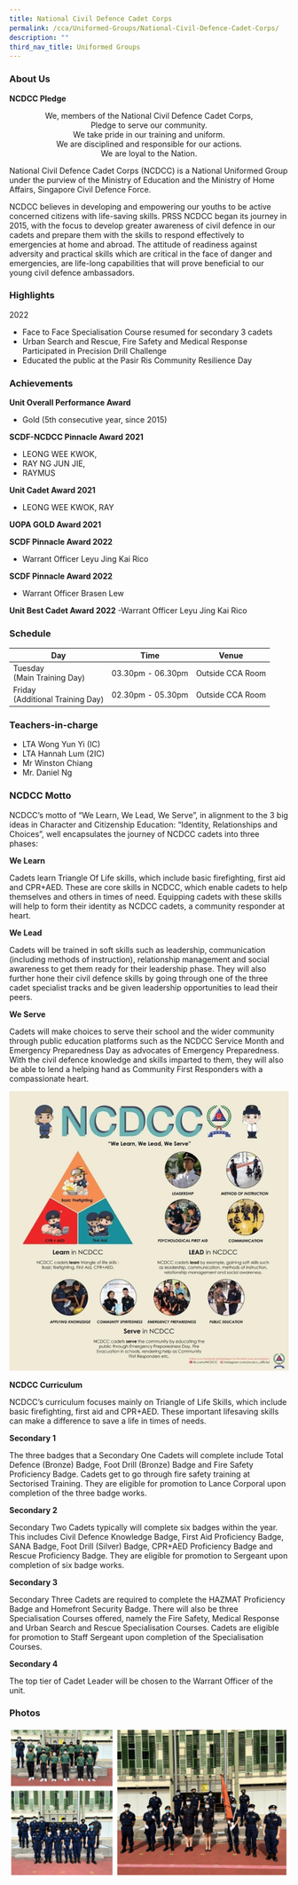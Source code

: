 ```yaml
---
title: National Civil Defence Cadet Corps
permalink: /cca/Uniformed-Groups/National-Civil-Defence-Cadet-Corps/
description: ""
third_nav_title: Uniformed Groups
---
```

### About Us

**NCDCC Pledge**  
<center>
We, members of the National Civil Defence Cadet Corps,<br>
Pledge to serve our community.<br>
We take pride in our training and uniform.<br>
We are disciplined and responsible for our actions.<br>
We are loyal to the Nation.
</center>

National Civil Defence Cadet Corps (NCDCC) is a National Uniformed Group under the purview of the Ministry of Education and the Ministry of Home Affairs, Singapore Civil Defence Force.

NCDCC believes in developing and empowering our youths to be active concerned citizens with life-saving skills. PRSS NCDCC began its journey in 2015, with the focus to develop greater awareness of civil defence in our cadets and prepare them with the skills to respond effectively to emergencies at home and abroad. The attitude of readiness against adversity and practical skills which are critical in the face of danger and emergencies, are life-long capabilities that will prove beneficial to our young civil defence ambassadors.  

### Highlights

2022 
* Face to Face Specialisation Course resumed for secondary 3 cadets
* Urban Search and Rescue, Fire Safety and Medical Response Participated in Precision Drill Challenge 
* Educated the public at the Pasir Ris Community Resilience Day

### Achievements

**Unit Overall Performance Award**
- Gold (5th consecutive year, since 2015)

**SCDF-NCDCC Pinnacle Award 2021** 
* LEONG WEE KWOK, 
* RAY NG JUN JIE, 
* RAYMUS

**Unit Cadet Award 2021**
- LEONG WEE KWOK, RAY

**UOPA GOLD Award 2021**

**SCDF Pinnacle Award 2022**
- Warrant Officer Leyu Jing Kai Rico

**SCDF Pinnacle Award 2022**
- Warrant Officer Brasen Lew

**Unit Best Cadet Award 2022**
-Warrant Officer Leyu Jing Kai Rico

### Schedule

| Day | Time | Venue |
| -------- | -------- | -------- |
| Tuesday<br>(Main Training Day) | 03.30pm - 06.30pm | Outside CCA Room |
| Friday<br>(Additional Training Day) | 02.30pm - 05.30pm | Outside CCA Room |

### Teachers-in-charge

* LTA Wong Yun Yi (IC)
* LTA Hannah Lum (2IC)
* Mr Winston Chiang
* Mr. Daniel Ng

### NCDCC Motto
  
NCDCC’s motto of “We Learn, We Lead, We Serve”, in alignment to the 3 big ideas in Character and Citizenship Education: “Identity, Relationships and Choices”, well encapsulates the journey of NCDCC cadets into three phases:  

**We Learn**

Cadets learn Triangle Of Life skills, which include basic firefighting, first aid and CPR+AED. These are core skills in NCDCC, which enable cadets to help themselves and others in times of need. Equipping cadets with these skills will help to form their identity as NCDCC cadets, a community responder at heart.

**We Lead**

Cadets will be trained in soft skills such as leadership, communication (including methods of instruction), relationship management and social awareness to get them ready for their leadership phase. They will also further hone their civil defence skills by going through one of the three cadet specialist tracks and be given leadership opportunities to lead their peers.

**We Serve**

Cadets will make choices to serve their school and the wider community through public education platforms such as the NCDCC Service Month and Emergency Preparedness Day as advocates of Emergency Preparedness. With the civil defence knowledge and skills imparted to them, they will also be able to lend a helping hand as Community First Responders with a compassionate heart.

![](/images/NCDCC%20poster.jpeg)

**NCDCC Curriculum**
  
NCDCC’s curriculum focuses mainly on Triangle of Life Skills, which include basic firefighting, first aid and CPR+AED. These important lifesaving skills can make a difference to save a life in times of needs. 

**Secondary 1**

The three badges that a Secondary One Cadets will complete include Total Defence (Bronze) Badge, Foot Drill (Bronze) Badge and Fire Safety Proficiency Badge. Cadets get to go through fire safety training at Sectorised Training. They are eligible for promotion to Lance Corporal upon completion of the three badge works.

**Secondary 2**

Secondary Two Cadets typically will complete six badges within the year. This includes Civil Defence Knowledge Badge, First Aid Proficiency Badge, SANA Badge, Foot Drill (Silver) Badge, CPR+AED Proficiency Badge and Rescue Proficiency Badge. They are eligible for promotion to Sergeant upon completion of six badge works.
  
**Secondary 3**

Secondary Three Cadets are required to complete the HAZMAT Proficiency Badge and Homefront Security Badge. There will also be three Specialisation Courses offered, namely the Fire Safety, Medical Response and Urban Search and Rescue Specialisation Courses. Cadets are eligible for promotion to Staff Sergeant upon completion of the Specialisation Courses.

**Secondary 4**

The top tier of Cadet Leader will be chosen to the Warrant Officer of the unit.

### Photos
![](/images/ncdcc.png)